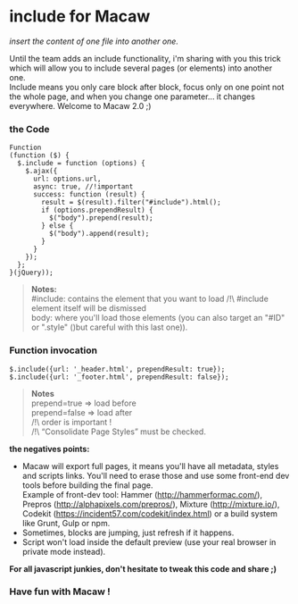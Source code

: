 # include for Macaw
*insert the content of one file into another one.*

Until the team adds an include functionality, i'm sharing with you this trick which will allow you to include several pages (or elements) into another one.  
Include means you only care block after block, focus only on one point not the whole page, and when you change one parameter... it changes everywhere. Welcome to Macaw 2.0 ;)  

### the Code  

```
Function
(function ($) {
  $.include = function (options) {
    $.ajax({
      url: options.url,
      async: true, //!important
      success: function (result) {
        result = $(result).filter("#include").html();
        if (options.prependResult) {
          $("body").prepend(result);
        } else {
          $("body").append(result);
        }
      }
    });
  };
}(jQuery));
```

> **Notes:**  
> \#include: contains the element that you want to load 
> /!\ #include element itself will be dismissed  
> body: where you'll load those elements (you can also target an "#ID" or ".style" ()but careful with this last one)).  

### Function invocation  
```
$.include({url: '_header.html', prependResult: true});
$.include({url: '_footer.html', prependResult: false});
```

> **Notes**  
> prepend=true => load before  
> prepend=false => load after  
> /!\ order is important !  
> /!\ “Consolidate Page Styles” must be checked.  

**the negatives points:**  
- Macaw will export full pages, it means you'll have all metadata, styles and scripts links. You'll need to erase those and use some front-end dev tools before building the final page.  
Example of front-dev tool: Hammer (http://hammerformac.com/), Prepros (http://alphapixels.com/prepros/), Mixture (http://mixture.io/), Codekit (https://incident57.com/codekit/index.html) or a build system like Grunt, Gulp or npm.  
- Sometimes, blocks are jumping, just refresh if it happens.  
- Script won't load inside the default preview (use your real browser in private mode instead).  

**For all javascript junkies, don't hesitate to tweak this code and share ;)**  

### Have fun with Macaw !  
